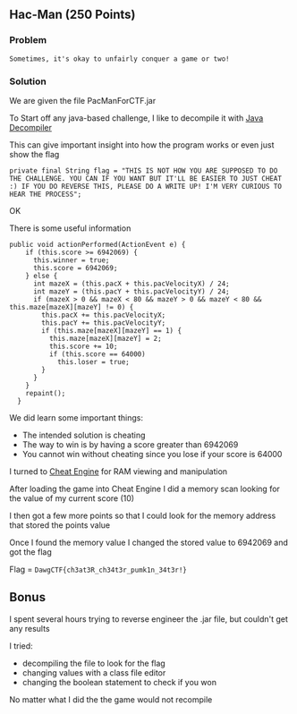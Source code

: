## Hac-Man (250 Points)


### Problem
```
Sometimes, it's okay to unfairly conquer a game or two!
```

### Solution
We are given the file PacManForCTF.jar

To Start off any java-based challenge, I like to decompile it with [Java Decompiler](http://java-decompiler.github.io/)

This can give important insight into how the program works or even just show the flag

`private final String flag = "THIS IS NOT HOW YOU ARE SUPPOSED TO DO THE CHALLENGE. YOU CAN IF YOU WANT BUT IT'LL BE EASIER TO JUST CHEAT :) IF YOU DO REVERSE THIS, PLEASE DO A WRITE UP! I'M VERY CURIOUS TO HEAR THE PROCESS";`

OK

There is some useful information
```
public void actionPerformed(ActionEvent e) {
    if (this.score >= 6942069) {
      this.winner = true;
      this.score = 6942069;
    } else {
      int mazeX = (this.pacX + this.pacVelocityX) / 24;
      int mazeY = (this.pacY + this.pacVelocityY) / 24;
      if (mazeX > 0 && mazeX < 80 && mazeY > 0 && mazeY < 80 && this.maze[mazeX][mazeY] != 0) {
        this.pacX += this.pacVelocityX;
        this.pacY += this.pacVelocityY;
        if (this.maze[mazeX][mazeY] == 1) {
          this.maze[mazeX][mazeY] = 2;
          this.score += 10;
          if (this.score == 64000)
            this.loser = true; 
        } 
      } 
    } 
    repaint();
  }
```

We did learn some important things:
+ The intended solution is cheating
+ The way to win is by having a score greater than 6942069
+ You cannot win without cheating since you lose if your score is 64000

I turned to [Cheat Engine](https://www.cheatengine.org/downloads.php) for RAM viewing and manipulation

After loading the game into Cheat Engine I did a memory scan looking for the value of my current score (10)

I then got a few more points so that I could look for the memory address that stored the points value

Once I found the memory value I changed the stored value to 6942069 and got the flag


Flag = `DawgCTF{ch3at3R_ch34t3r_pumk1n_34t3r!}`



## Bonus

I spent several hours trying to reverse engineer the .jar file, but couldn't get any results

I tried:
+ decompiling the file to look for the flag
+ changing values with a class file editor
+ changing the boolean statement to check if you won

No matter what I did the the game would not recompile


